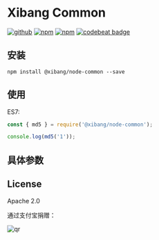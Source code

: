 # Xibang Common

[![github](https://img.shields.io/github/followers/willin.svg?style=social&label=Followers)](https://github.com/willin) [![npm](https://img.shields.io/npm/v/@xibang/node-common.svg)](https://npmjs.org/package/@xibang/node-common) [![npm](https://img.shields.io/npm/dt/@xibang/node-common.svg)](https://npmjs.org/package/@xibang/node-common) [![codebeat badge](https://codebeat.co/badges/2fc9ce50-a4ff-418c-84eb-b159ac64b5b4)](https://codebeat.co/projects/github-com-xibang-node-common-master)

## 安装

```
npm install @xibang/node-common --save
```

## 使用

ES7:

```js
const { md5 } = require('@xibang/node-common');

console.log(md5('1'));
```

## 具体参数

<!-- CODE -->

## License

Apache 2.0

通过支付宝捐赠：

![qr](https://cloud.githubusercontent.com/assets/1890238/15489630/fccbb9cc-2193-11e6-9fed-b93c59d6ef37.png)
